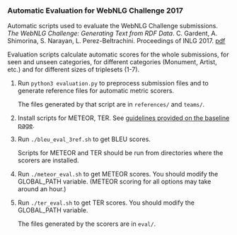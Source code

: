 ### Automatic Evaluation for WebNLG Challenge 2017
Automatic scripts used to evaluate the WebNLG Challenge submissions.
_The WebNLG Challenge: Generating Text from RDF Data_. C. Gardent, A. Shimorina, S. Narayan, L. Perez-Beltrachini. Proceedings of INLG 2017. [pdf](http://webnlg.loria.fr/pages/webnlg-challenge-report.pdf)

Evaluation scripts calculate automatic scores for the whole submissions, for seen and unseen categories, for different categories (Monument, Artist, etc.) and for different sizes of triplesets (1-7). 

1. Run `python3 evaluation.py` to preprocess submission files and to generate reference files for automatic metric scorers.

    The files generated by that script are in `references/` and `teams/`.

2. Install scripts for METEOR, TER. See [guidelines provided on the baseline page](http://webnlg.loria.fr/pages/baseline.html).

3. Run `./bleu_eval_3ref.sh` to get BLEU scores.

    Scripts for METEOR and TER should be run from directories where the scorers are installed.

4. Run `./meteor_eval.sh` to get METEOR scores. You should modify the GLOBAL\_PATH variable. (METEOR scoring for all options may take around an hour.)
5. Run `./ter_eval.sh` to get TER scores. You should modify the GLOBAL\_PATH variable.

    The files generated by the scorers are in `eval/`.
